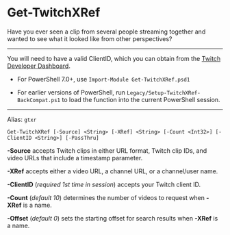 # Get-TwitchXRef

Have you ever seen a clip from several people streaming together and wanted to see what it looked like from other perspectives?

---

You will need to have a valid ClientID, which you can obtain from the [Twitch Developer Dashboard](https://dev.twitch.tv/console/apps/).

* For PowerShell 7.0+, use `Import-Module Get-TwitchXRef.psd1`

* For earlier versions of PowerShell, run `Legacy/Setup-TwitchXRef-BackCompat.ps1` to load the function into the current PowerShell session.

---

Alias: `gtxr`

`Get-TwitchXRef [-Source] <String> [-XRef] <String> [-Count <Int32>] [-ClientID <String>] [-PassThru]`

**-Source** accepts Twitch clips in either URL format, Twitch clip IDs, and video URLs that include a timestamp parameter.

**-XRef** accepts either a video URL, a channel URL, or a channel/user name.

**-ClientID** (*required 1st time in session*) accepts your Twitch client ID.

**-Count** (*default 10*) determines the number of videos to request when **-XRef** is a name.

**-Offset** (*default 0*) sets the starting offset for search results when **-XRef** is a name.
